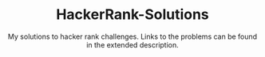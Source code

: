 <h1 align="center"> HackerRank-Solutions </h1>
<p align="center">
  My solutions to hacker rank challenges.
  Links to the problems can be found in the extended description. 

</p>
